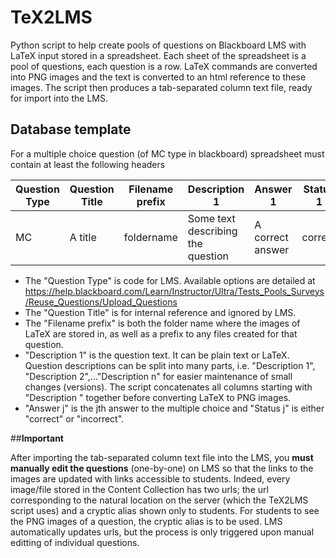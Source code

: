 # TeX2LMS
Python script to help create pools of questions on Blackboard LMS with LaTeX input stored in a spreadsheet. Each sheet of the spreadsheet is a pool of questions, each question is a row. LaTeX commands are converted into PNG images and the text is converted to an html reference to these images. The script then produces a tab-separated column text file, ready for import into the LMS.

## Database template 
For a multiple choice question (of MC type in blackboard) spreadsheet must contain at least the following headers

| Question Type | Question Title | Filename prefix | Description 1 | Answer 1 | Status 1 | Answer 2 | Status 2 |
| ------------- | -------------- | --------------- | ------------- | -------- | -------- | -------- | -------- |
| MC | A title | foldername | Some text describing the question | A correct answer | correct | A wrong answer | incorrect |

- The "Question Type" is code for LMS. Available options are detailed at https://help.blackboard.com/Learn/Instructor/Ultra/Tests_Pools_Surveys/Reuse_Questions/Upload_Questions
- The "Question Title" is for internal reference and ignored by LMS.
- The "Filename prefix" is both the folder name where the images of LaTeX are stored in, as well as a prefix to any files created for that question.
- "Description 1" is the question text. It can be plain text or LaTeX. Question descriptions can be split into many parts, i.e. "Description 1", "Description 2",..."Description n" for easier maintenance of small changes (versions). The script concatenates all columns starting with "Description " together before converting LaTeX to PNG images.
- "Answer j" is the jth answer to the multiple choice and "Status j" is either "correct" or "incorrect".


##**Important**

After importing the tab-separated column text file into the LMS, you **must manually edit the questions** (one-by-one) on LMS so that the links to the images are updated with links accessible to students. Indeed, every image/file stored in the Content Collection has two urls; the url corresponding to the natural location on the server (which the TeX2LMS script uses) and a cryptic alias shown only to students. For students to see the PNG images of a question, the cryptic alias is to be used. LMS automatically updates urls, but the process is only triggered upon manual editting of individual questions.
